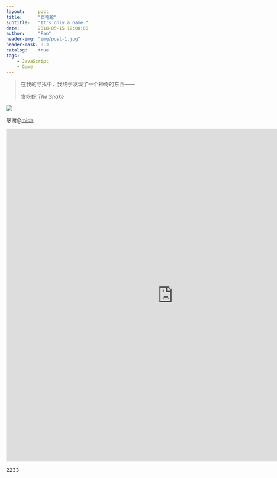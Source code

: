```yaml
---
layout:     post
title:      "贪吃蛇"
subtitle:   "It's only a Game."
date:       2018-05-15 12:00:00
author:     "Fan"
header-img: "img/post-1.jpg"
header-mask: 0.3
catalog:    true
tags:
    - JavaScript
    - Game
---
```


>在我的寻找中，我终于发现了一个神奇的东西——
>
> 贪吃蛇 _The Snake_

[![](https://s1.ax1x.com/2018/06/15/CjqR4P.png)](https://keyou-fang.github.io/js/Snake/snake.html)

感谢@[mida](http://mida.re/)


<iframe src="http://keyou-fang.github.io/js/Snake/snake.html" frameBorder="0" width="900" scrolling="no" height="900px"></iframe>

2233
